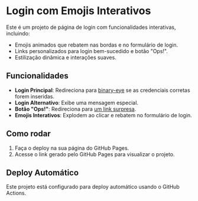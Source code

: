 # Login com Emojis Interativos

Este é um projeto de página de login com funcionalidades interativas, incluindo:
- Emojis animados que rebatem nas bordas e no formulário de login.
- Links personalizados para login bem-sucedido e botão "Ops!".
- Estilização dinâmica e interações suaves.

## Funcionalidades

- **Login Principal**: Redireciona para [binary-eye](https://xroqueirox.github.io/binary-eye) se as credenciais corretas forem inseridas.
- **Login Alternativo**: Exibe uma mensagem especial.
- **Botão "Ops!"**: Redireciona para [um link surpresa](https://youtu.be/dQw4w9WgXcQ?feature=shared).
- **Emojis Interativos**: Explodem ao clicar e rebatem no formulário de login.

## Como rodar

1. Faça o deploy na sua página do GitHub Pages.
2. Acesse o link gerado pelo GitHub Pages para visualizar o projeto.

## Deploy Automático

Este projeto está configurado para deploy automático usando o GitHub Actions. 